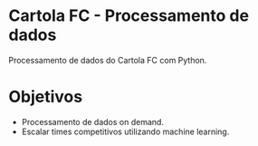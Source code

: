 # Cartola FC - Processamento de dados
Processamento de dados do Cartola FC com Python. 

# Objetivos
- Processamento de dados on demand.
- Escalar times competitivos utilizando machine learning.